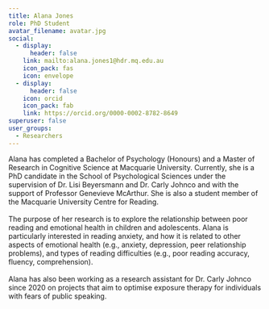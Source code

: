 ```yaml
---
title: Alana Jones
role: PhD Student
avatar_filename: avatar.jpg
social:
  - display:
      header: false
    link: mailto:alana.jones1@hdr.mq.edu.au
    icon_pack: fas
    icon: envelope
  - display:
      header: false
    icon: orcid
    icon_pack: fab
    link: https://orcid.org/0000-0002-8782-8649
superuser: false
user_groups:
  - Researchers
---
```

Alana has completed a Bachelor of Psychology (Honours) and a Master of Research in Cognitive Science at Macquarie University. Currently, she is a PhD candidate in the School of Psychological Sciences under the supervision of Dr. Lisi Beyersmann and Dr. Carly Johnco and with the support of Professor Genevieve McArthur. She is also a student member of the Macquarie University Centre for Reading. \
\
The purpose of her research is to explore the relationship between poor reading and emotional health in children and adolescents. Alana is particularly interested in reading anxiety, and how it is related to other aspects of emotional health (e.g., anxiety, depression, peer relationship problems), and types of reading difficulties (e.g., poor reading accuracy, fluency, comprehension). \
\
Alana has also been working as a research assistant for Dr. Carly Johnco since 2020 on projects that aim to optimise exposure therapy for individuals with fears of public speaking.